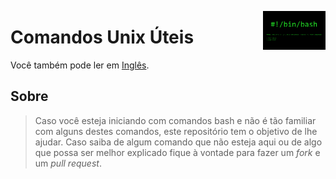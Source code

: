 <img
  src="../img/bash-shellshock.png"
  width="100"
  align="right"
/>

# Comandos Unix Úteis
Você também pode ler em [Inglês](../README.md).

## Sobre
> Caso você esteja iniciando com comandos bash e não é tão familiar com alguns destes comandos, este repositório tem o objetivo de lhe ajudar. Caso saiba de algum comando que não esteja aqui ou de algo que possa ser melhor explicado fique à vontade para fazer um <i>fork</i> e um <i>pull request</i>.
